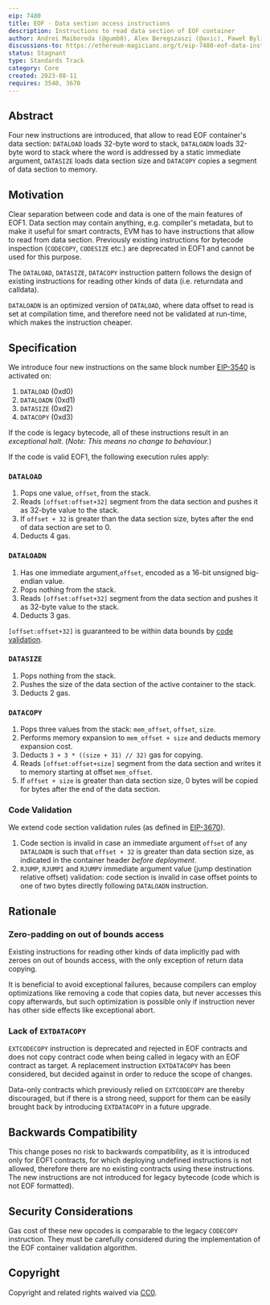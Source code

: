 ```yaml
---
eip: 7480
title: EOF - Data section access instructions
description: Instructions to read data section of EOF container
author: Andrei Maiboroda (@gumb0), Alex Beregszaszi (@axic), Paweł Bylica (@chfast)
discussions-to: https://ethereum-magicians.org/t/eip-7480-eof-data-instructions/15414
status: Stagnant
type: Standards Track
category: Core
created: 2023-08-11
requires: 3540, 3670
---
```


## Abstract

Four new instructions are introduced, that allow to read EOF container's data section: `DATALOAD` loads 32-byte word to stack, `DATALOADN` loads 32-byte word to stack where the word is addressed by a static immediate argument, `DATASIZE` loads data section size and `DATACOPY` copies a segment of data section to memory. 

## Motivation

Clear separation between code and data is one of the main features of EOF1. Data section may contain anything, e.g. compiler's metadata, but to make it useful for smart contracts, EVM has to have instructions that allow to read from data section. Previously existing instructions for bytecode inspection (`CODECOPY`, `CODESIZE` etc.) are deprecated in EOF1 and cannot be used for this purpose.

The `DATALOAD`, `DATASIZE`, `DATACOPY` instruction pattern follows the design of existing instructions for reading other kinds of data (i.e. returndata and calldata).

`DATALOADN` is an optimized version of `DATALOAD`, where data offset to read is set at compilation time, and therefore need not be validated at run-time, which makes the instruction cheaper.

## Specification

We introduce four new instructions on the same block number [EIP-3540](./eip-3540.md) is activated on:

1. `DATALOAD` (0xd0)
2. `DATALOADN` (0xd1)
3. `DATASIZE` (0xd2)
4. `DATACOPY` (0xd3)

If the code is legacy bytecode, all of these instructions result in an *exceptional halt*. (*Note: This means no change to behaviour.*)

If the code is valid EOF1, the following execution rules apply:

### `DATALOAD`

1. Pops one value, `offset`, from the stack.
2. Reads `[offset:offset+32]` segment from the data section and pushes it as 32-byte value to the stack.
3. If `offset + 32` is greater than the data section size, bytes after the end of data section are set to 0.
4. Deducts 4 gas.

### `DATALOADN`

1. Has one immediate argument,`offset`, encoded as a 16-bit unsigned big-endian value.
2. Pops nothing from the stack.
3. Reads `[offset:offset+32]` segment from the data section and pushes it as 32-byte value to the stack.
4. Deducts 3 gas.

`[offset:offset+32]` is guaranteed to be within data bounds by [code validation](#code-validation).

### `DATASIZE`

1. Pops nothing from the stack.
2. Pushes the size of the data section of the active container to the stack.
3. Deducts 2 gas.

### `DATACOPY`

1. Pops three values from the stack: `mem_offset`, `offset`, `size`.
2. Performs memory expansion to `mem_offset + size` and deducts memory expansion cost.
3. Deducts `3 + 3 * ((size + 31) // 32)` gas for copying.
4. Reads `[offset:offset+size]` segment from the data section and writes it to memory starting at offset `mem_offset`.
5. If `offset + size` is greater than data section size, 0 bytes will be copied for bytes after the end of the data section.


### Code Validation

We extend code section validation rules (as defined in [EIP-3670](./eip-3670.md)).

1. Code section is invalid in case an immediate argument `offset` of any `DATALOADN` is such that `offset + 32` is greater than data section size, as indicated in the container header *before deployment*.
2. `RJUMP`, `RJUMPI` and `RJUMPV` immediate argument value (jump destination relative offset) validation: code section is invalid in case offset points to one of two bytes directly following `DATALOADN` instruction.


## Rationale

### Zero-padding on out of bounds access

Existing instructions for reading other kinds of data implicitly pad with zeroes on out of bounds access, with the only exception of return data copying.

It is beneficial to avoid exceptional failures, because compilers can employ optimizations like removing a code that copies data, but never accesses this copy afterwards, but such optimization is possible only if instruction never has other side effects like exceptional abort.

### Lack of `EXTDATACOPY`

`EXTCODECOPY` instruction is deprecated and rejected in EOF contracts and does not copy contract code when being called in legacy with an EOF contract as target. A replacement instruction `EXTDATACOPY` has been considered, but decided against in order to reduce the scope of changes.

Data-only contracts which previously relied on `EXTCODECOPY` are thereby discouraged, but if there is a strong need, support for them can be easily brought back by introducing `EXTDATACOPY` in a future upgrade.

## Backwards Compatibility

This change poses no risk to backwards compatibility, as it is introduced only for EOF1 contracts, for which deploying undefined instructions is not allowed, therefore there are no existing contracts using these instructions. The new instructions are not introduced for legacy bytecode (code which is not EOF formatted).

## Security Considerations

Gas cost of these new opcodes is comparable to the legacy `CODECOPY` instruction. They must be carefully considered during the implementation of the EOF container validation algorithm.

## Copyright

Copyright and related rights waived via [CC0](../LICENSE.md).
